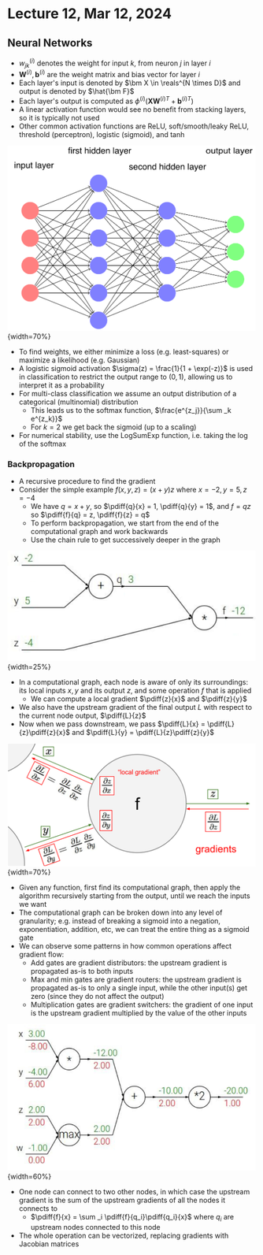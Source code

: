 # Lecture 12, Mar 12, 2024

## Neural Networks

* $w_{jk}^{(i)}$ denotes the weight for input $k$, from neuron $j$ in layer $i$
* $\bm W^{(i)}, \bm b^{(i)}$ are the weight matrix and bias vector for layer $i$
* Each layer's input is denoted by $\bm X \in \reals^{N \times D}$ and output is denoted by $\hat{\bm F}$
* Each layer's output is computed as $\phi^{(i)}\left(\bm X{\bm W^{(i)}}^T + {\bm b^{(i)}}^T\right)$
* A linear activation function would see no benefit from stacking layers, so it is typically not used
* Other common activation functions are ReLU, soft/smooth/leaky ReLU, threshold (perceptron), logistic (sigmoid), and tanh

![Fully connected feedforward neural network.](./imgs/lec12_1.png){width=70%}

* To find weights, we either minimize a loss (e.g. least-squares) or maximize a likelihood (e.g. Gaussian)
* A logistic sigmoid activation $\sigma(z) = \frac{1}{1 + \exp(-z)}$ is used in classification to restrict the output range to $(0, 1)$, allowing us to interpret it as a probability
* For multi-class classification we assume an output distribution of a categorical (multinomial) distribution
	* This leads us to the softmax function, $\frac{e^{z_j}}{\sum _k e^{z_k}}$
	* For $k = 2$ we get back the sigmoid (up to a scaling)
* For numerical stability, use the LogSumExp function, i.e. taking the log of the softmax

### Backpropagation

* A recursive procedure to find the gradient
* Consider the simple example $f(x, y, z) = (x + y)z$ where $x = -2, y = 5, z = -4$
	* We have $q = x + y$, so $\pdiff{q}{x} = 1, \pdiff{q}{y} = 1$, and $f = qz$ so $\pdiff{f}{q} = z, \pdiff{f}{z} = q$
	* To perform backpropagation, we start from the end of the computational graph and work backwards
	* Use the chain rule to get successively deeper in the graph

![Computational graph for the example.](./imgs/lec12_2.png){width=25%}

* In a computational graph, each node is aware of only its surroundings: its local inputs $x, y$ and its output $z$, and some operation $f$ that is applied
	* We can compute a local gradient $\pdiff{z}{x}$ and $\pdiff{z}{y}$
* We also have the upstream gradient of the final output $L$ with respect to the current node output, $\pdiff{L}{z}$
* Now when we pass downstream, we pass $\pdiff{L}{x} = \pdiff{L}{z}\pdiff{z}{x}$ and $\pdiff{L}{y} = \pdiff{L}{z}\pdiff{z}{y}$

![Illustration of the backpropagation algorithm.](./imgs/lec12_3.png){width=70%}

* Given any function, first find its computational graph, then apply the algorithm recursively starting from the output, until we reach the inputs we want
* The computational graph can be broken down into any level of granularity; e.g. instead of breaking a sigmoid into a negation, exponentiation, addition, etc, we can treat the entire thing as a sigmoid gate
* We can observe some patterns in how common operations affect gradient flow:
	* Add gates are gradient distributors: the upstream gradient is propagated as-is to both inputs
	* Max and min gates are gradient routers: the upstream gradient is propagated as-is to only a single input, while the other input(s) get zero (since they do not affect the output)
	* Multiplication gates are gradient switchers: the gradient of one input is the upstream gradient multiplied by the value of the other inputs

![Common operations in a computational graph.](./imgs/lec12_4.png){width=60%}

* One node can connect to two other nodes, in which case the upstream gradient is the sum of the upstream gradients of all the nodes it connects to
	* $\pdiff{f}{x} = \sum _i \pdiff{f}{q_i}\pdiff{q_i}{x}$ where $q_i$ are upstream nodes connected to this node
* The whole operation can be vectorized, replacing gradients with Jacobian matrices


